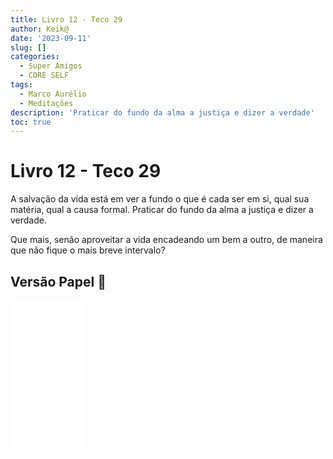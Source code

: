 ```yaml
---
title: Livro 12 - Teco 29
author: Keik@
date: '2023-09-11'
slug: []
categories:
  - Super Amigos
  - CORE SELF
tags:
  - Marco Aurélio
  - Meditações
description: 'Praticar do fundo da alma a justiça e dizer a verdade'
toc: true
---
```


# Livro 12 - Teco 29 

A salvação da vida está em ver a fundo o que é cada ser em si, qual sua matéria, qual a causa formal. Praticar do fundo da alma a justiça e dizer a verdade. 

Que mais, senão aproveitar a vida encadeando um bem a outro, de maneira que não fique o mais breve intervalo?

## Versão Papel :book:
<iframe style="width:120px;height:240px;" marginwidth="0" marginheight="0" scrolling="no" frameborder="0" src="//ws-na.amazon-adsystem.com/widgets/q?ServiceVersion=20070822&OneJS=1&Operation=GetAdHtml&MarketPlace=BR&source=ss&ref=as_ss_li_til&ad_type=product_link&tracking_id=mundodekeika-20&language=pt_BR&marketplace=amazon&region=BR&placement=B092FVY4BB&asins=B092FVY4BB&linkId=37c5ec14221f61f811029aa88b520891&show_border=true&link_opens_in_new_window=true"></iframe>